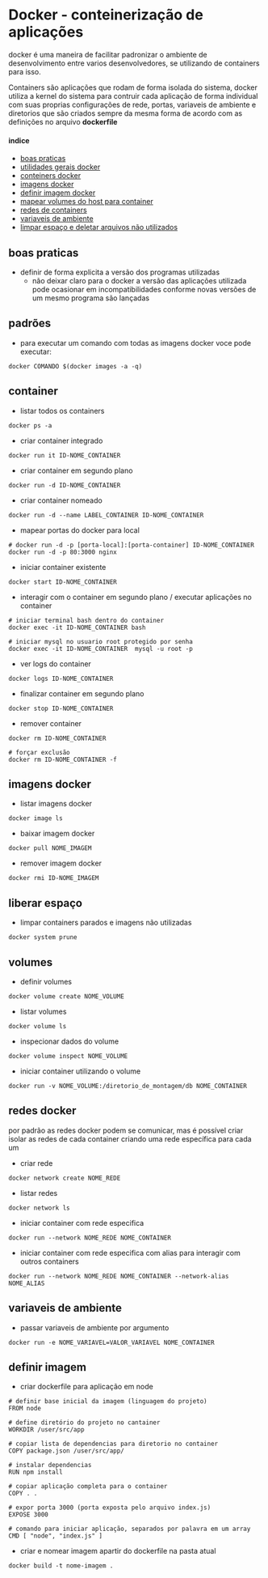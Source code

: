 # Docker - conteinerização de aplicações

docker é uma maneira de facilitar padronizar o ambiente de desenvolvimento entre varios desenvolvedores, se utilizando de containers para isso. 

Containers são aplicações que rodam de forma isolada do sistema, docker utiliza a kernel do sistema para contruir cada aplicação de forma individual com suas proprias configurações de rede, portas, variaveis de ambiente e diretorios que são criados sempre da mesma forma de acordo com as definições no arquivo <b>dockerfile</b>

#### indice
- [boas praticas](#boas-praticas)
- [utilidades gerais docker](#padrões)
- [conteiners docker](#container)
- [imagens docker](#imagens-docker)
- [definir imagem docker](#definir-imagem)
- [mapear volumes do host para container](#volumes)
- [redes de containers](#redes-docker)
- [variaveis de ambiente](#variaveis-de-ambiente)
- [limpar espaço e deletar arquivos não utilizados](#liberar-espaço)

## boas praticas

- definir de forma explicita a versão dos programas utilizadas
  - não deixar claro para o docker a versão das aplicações utilizada pode ocasionar em incompatibilidades conforme novas versões de um mesmo programa são lançadas

## padrões

- para executar um comando com todas as imagens docker voce pode executar:
```console
docker COMANDO $(docker images -a -q)
```

## container

- listar todos os containers
```console
docker ps -a
```

- criar container integrado
```console
docker run it ID-NOME_CONTAINER
```

- criar container em segundo plano
```console
docker run -d ID-NOME_CONTAINER
```

- criar container nomeado
```console
docker run -d --name LABEL_CONTAINER ID-NOME_CONTAINER
```

- mapear portas do docker para local
```console
# docker run -d -p [porta-local]:[porta-container] ID-NOME_CONTAINER
docker run -d -p 80:3000 nginx
```

- iniciar container existente
```console
docker start ID-NOME_CONTAINER
```

- interagir com o container em segundo plano / executar aplicações no container
```console
# iniciar terminal bash dentro do container
docker exec -it ID-NOME_CONTAINER bash

# iniciar mysql no usuario root protegido por senha
docker exec -it ID-NOME_CONTAINER  mysql -u root -p
```

- ver logs do container
```console
docker logs ID-NOME_CONTAINER
```

- finalizar container em segundo plano
```console
docker stop ID-NOME_CONTAINER
```

- remover container
```console
docker rm ID-NOME_CONTAINER

# forçar exclusão
docker rm ID-NOME_CONTAINER -f 
```

## imagens docker

- listar imagens docker
```console
docker image ls
```

- baixar imagem docker
```console
docker pull NOME_IMAGEM
```

- remover imagem docker
```console
docker rmi ID-NOME_IMAGEM
```

## liberar espaço

- limpar containers parados e imagens não utilizadas
```console
docker system prune
```

## volumes

- definir volumes
```console
docker volume create NOME_VOLUME
```

- listar volumes
```console
docker volume ls
```

- inspecionar dados do volume
```console
docker volume inspect NOME_VOLUME
```

- iniciar container utilizando o volume
```console
docker run -v NOME_VOLUME:/diretorio_de_montagem/db NOME_CONTAINER
```

## redes docker

por padrão as redes docker podem se comunicar, mas é possível criar isolar as redes de cada container criando uma rede específica para cada um

- criar rede
```console
docker network create NOME_REDE
```

- listar redes
```console
docker network ls
```

- iniciar container com rede especifica
```console
docker run --network NOME_REDE NOME_CONTAINER
```

- iniciar container com rede especifica com alias para interagir com outros containers
```console
docker run --network NOME_REDE NOME_CONTAINER --network-alias NOME_ALIAS
```

## variaveis de ambiente

- passar variaveis de ambiente por argumento
```console
docker run -e NOME_VARIAVEL=VALOR_VARIAVEL NOME_CONTAINER
```

## definir imagem

- criar dockerfile para aplicação em node
```docker
# definir base inicial da imagem (linguagem do projeto)
FROM node

# define diretório do projeto no cantainer
WORKDIR /user/src/app

# copiar lista de dependencias para diretorio no container
COPY package.json /user/src/app/

# instalar dependencias
RUN npm install

# copiar aplicação completa para o container
COPY . .

# expor porta 3000 (porta exposta pelo arquivo index.js)
EXPOSE 3000

# comando para iniciar aplicação, separados por palavra em um array
CMD [ "node", "index.js" ]
```

- criar e nomear imagem apartir do dockerfile na pasta atual
```console
docker build -t nome-imagem .
```
